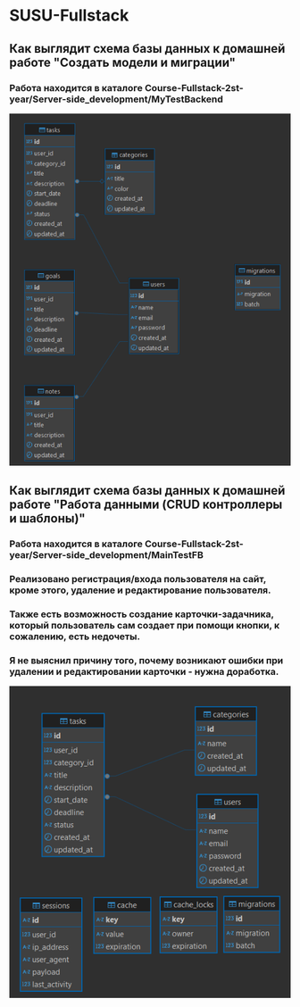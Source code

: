 # SUSU-Fullstack

## Как выглядит схема базы данных к домашней работе "Создать модели и миграции"
### Работа находится в каталоге Course-Fullstack-2st-year/Server-side_development/MyTestBackend

![cхема базы данных 1](ImagesWorks/newCart.png)

## Как выглядит схема базы данных к домашней работе "Работа данными (CRUD контроллеры и шаблоны)"
### Работа находится в каталоге Course-Fullstack-2st-year/Server-side_development/MainTestFB
### Реализовано регистрация/входа пользователя на сайт, кроме этого, удаление и редактирование пользователя.
### Также есть возможность создание карточки-задачника, который пользователь сам создает при помощи кнопки, к сожалению, есть недочеты.
### Я не выяснил причину того, почему возникают ошибки при удалении и редактировании карточки - нужна доработка.
![схема базы данных 2](ImagesWorks/newCart2.png)